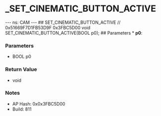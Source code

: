# _SET_CINEMATIC_BUTTON_ACTIVE

--- ns: CAM --- ## SET_CINEMATIC_BUTTON_ACTIVE  // 0x51669F7D1FB53D9F 0x3FBC5D00 void SET_CINEMATIC_BUTTON_ACTIVE(BOOL p0);   ## Parameters * **p0**:

### Parameters
* BOOL p0

### Return Value
* void

### Notes
* AP Hash: 0x0x3FBC5D00
* Build: 811

